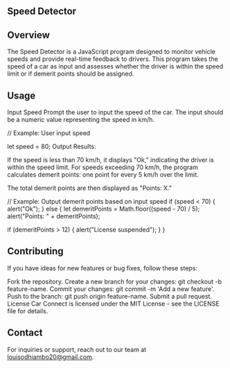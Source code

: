  
## Speed Detector

## Overview

The Speed Detector is a JavaScript program designed to monitor vehicle speeds and provide real-time feedback to drivers. 
This program takes the speed of a car as input and assesses whether the driver is within the speed limit or if demerit points should be assigned.

## Usage
Input Speed
Prompt the user to input the speed of the car. The input should be a numeric value representing the speed in km/h.

// Example: User input speed

let speed = 80;
Output Results:

If the speed is less than 70 km/h, it displays "Ok," indicating the driver is within the speed limit.
For speeds exceeding 70 km/h, the program calculates demerit points: one point for every 5 km/h over the limit.

The total demerit points are then displayed as "Points: X."

// Example: Output demerit points based on input speed
if (speed < 70) {
  alert("Ok");
} else {
  let demeritPoints = Math.floor((speed - 70) / 5);
  alert("Points: " + demeritPoints);
  
  if (demeritPoints > 12) {
    alert("License suspended");
  }
}


## Contributing
If you have ideas for new features or bug fixes, follow these steps:

Fork the repository.
Create a new branch for your changes: git checkout -b feature-name.
Commit your changes: git commit -m 'Add a new feature'.
Push to the branch: git push origin feature-name.
Submit a pull request.
License
Car Connect is licensed under the MIT License - see the LICENSE file for details.

 ## Contact
For inquiries or support, reach out to our team at louisodhiambo20@gmail.com.